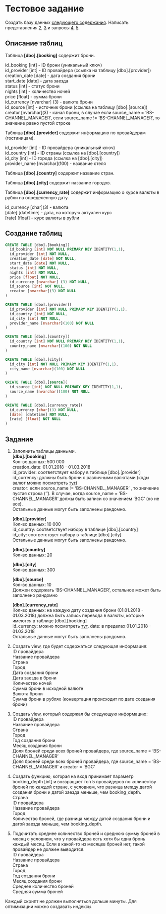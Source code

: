 # Тестовое задание

Создать базу данных [следующего содержания](#description). Написать представления [2](#view1), [3](#view2) и запросы [4](#query1), [5](#query2).

## <a name="description">Описание таблиц</a>

Таблица **[dbo].[booking]** содержит брони.  

 id_booking [int]  - ID брони (уникальный ключ)  
 id_provider [int] - ID провайдера (ссылка на таблицу [dbo].[provider])  
 creation_date [date] - дата создания брони  
 start_date [date] - дата заезда  
 status [int] - статус брони  
 nights [int] - количество ночей  
 price [float] - сумма брони  
 id_currency [nvarchar] (3) - валюта брони   
 id_source [int] - источник брони (ссылка на таблицу [dbo].[source])  
 creator \[nvarchar\](3) - канал брони, в случае если source_name = ‘BS-CHANNEL_MANAGER’, если source_name != ‘BS-CHANNEL_MANAGER’, то значение равно пустой строке
  
Таблица **[dbo].[provider]** содержит информацию по провайдерам (гостиницам).  
  
  id_provider [int] - ID провайдера (уникальный ключ)  
  id_country [int] - ID страны (ссылка на [dbo].[country])  
  id_city [int] - ID города (ссылка на [dbo].[city])  
  provider_name \[nvarchar\](100) - название отеля

Таблица **[dbo].[country]** содержит название стран.

Таблица **[dbo].[city]** содержит название городов.

Таблица **[dbo].[currency_rate]** содержит информацию о курсе валюты в рубли на определенную дату.

  id_currency \[char\](3) - валюта  
  [date] [datetime] - дата, на которую актуален курс  
  [rate] [float] - курс валюты в рубли

## Создание таблиц

```sql
CREATE TABLE [dbo].[booking](  
  id_booking [int] NOT NULL PRIMARY KEY IDENTITY(1,1),  
  id_provider [int] NOT NULL,  
  creation_date [date] NOT NULL,  
  start_date [date] NOT NULL,  
  status [int] NOT NULL,  
  nights [int] NOT NULL,  
  price [float] NOT NULL,  
  id_currency [nvarchar] (3) NOT NULL,  
  id_source [int] NOT NULL,  
  creator [nvarchar](3) NOT NULL  
)
```
```sql
CREATE TABLE [dbo].[provider](  
  id_provider [int] NOT NULL PRIMARY KEY IDENTITY(1,1),  
  id_country [int] NOT NULL,  
  id_city [int] NOT NULL,  
  provider_name [nvarchar](100) NOT NULL  
)
```
```sql
CREATE TABLE [dbo].[country](  
  id_country [int] NOT NULL PRIMARY KEY IDENTITY(1,1),  
  country_name [nvarchar](100) NOT NULL  
)
```
```sql
CREATE TABLE [dbo].[city](  
  id_city [int] NOT NULL PRIMARY KEY IDENTITY(1,1),  
  city_name [nvarchar](100) NOT NULL  
)
```
```sql
CREATE TABLE [dbo].[source](  
  id_source [int] NOT NULL PRIMARY KEY IDENTITY(1,1),  
  source_name [nvarchar](100) NOT NULL  
)
```
```sql
CREATE TABLE [dbo].[currency_rate](  
  id_currency [char](3) NOT NULL,  
  [date] [datetime] NOT NULL,  
  [rate] [float] NOT NULL  
)
```

## Задание

1. Заполнить таблицы данными.  
**[dbo].[booking]**  
Кол-во данных: 500 000  
creation_date: 01.01.2018 - 01.03.2018  
id_provider: соответствует набору в таблице [dbo].[provider]  
id_currency: должны быть брони с различными валютами (коды валют можно посмотреть [тут][1])  
creator:  если source_name != ‘BS-CHANNEL_MANAGER’ , то значение пустая строка (‘’). В случае, когда source_name = ‘BS-CHANNEL_MANAGER’ должы быть записи со значением ‘BGC’ (но не все).  
Остальные данные могут быть заполнены рандомно.

   **[dbo].[provider]**  
Кол-во данных: 10 000  
id_country: соответствует набору в таблице [dbo].[country]  
id_city: соответствует набору в таблице [dbo].[city]  
Остальные данные могут быть заполнены рандомно.

   **[dbo].[country]**  
Кол-во данных: 20

   **[dbo].[city]**  
Кол-во данных: 300

   **[dbo].[source]**  
Кол-во данных: 10  
Должен содержать ‘BS-CHANNEL_MANAGER’, остальное может быть заполнено рандомно

   **[dbo].[currency_rate]**  
Кол-во данных: на каждую дату создания брони (01.01.2018 - 01.03.2018) должна быть запись перевода в валюты, которые имеются в таблице [dbo].[booking]  
id_currency: можно посмотреть [тут][1]. 
date: в пределах 01.01.2018 - 01.03.2018  
Остальные данные могут быть заполнены рандомно.

1. <a name="view1">Создать view, где будет содержаться следующая информация:  
ID провайдера  
Название провайдера  
Страна  
Город  
Дата создания брони  
Дата заезда в брони  
Количество ночей  
Сумма брони в исходной валюте  
Валюта брони  
Сумма брони в рублях (конвертация происходит по дате создания брони)</a>

1. <a name="view2">Создать view, который содержал бы следующую информацию:  
ID провайдера  
Название провайдера  
Страна  
Город  
Год создания брони  
Месяц создания брони  
Доля броней среди всех броней провайдера, где source_name =  ‘BS-CHANNEL_MANAGER’  
Доля броней среди всех броней провайдера, где source_name =  ‘BS-CHANNEL_MANAGER’ и creator = ‘BGC’</a>  

1. <a name="query1">Создать функцию, которая на вход принимает параметр booking_depth [int] и возвращает топ 5 провайдеров по количеству броней по каждой стране, с условием, что разница между датой создания брони и датой заезда меньше, чем booking_depth.  
Страна  
ID провайдера  
Название провайдера  
Город  
Количество броней, где разница между датой создания брони и датой заезда меньше, чем booking_depth.</a>  

1. <a name="query2">Подсчитать среднее количество броней и среднюю сумму броней в месяц с условием, что у провайдера есть хотя бы одна бронь каждый месяц. Если в какой-то из месяцев броней нет, такой провайдер не должен выводится.  
ID провайдера  
Название провайдера  
Страна  
Город  
Год создания брони  
Месяц создания брони  
Среднее количество броней  
Средняя сумма броней</a>  

Каждый скрипт не должен выполняться дольше минуты. Для оптимизации можно создавать индексы.

[1]: http://vch.ru/zifrovye_i_bukvennye_kody_valyut_mira.html

